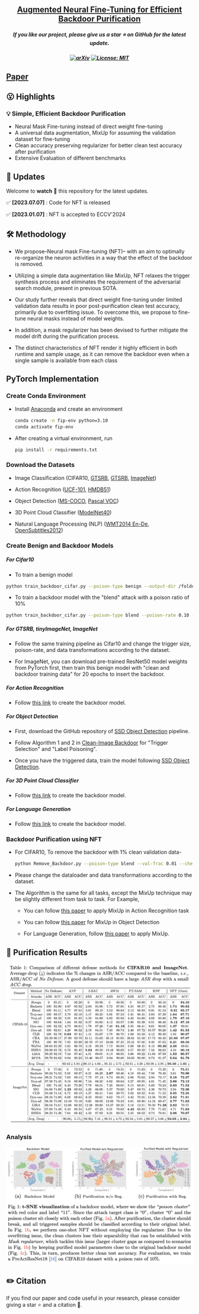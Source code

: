 
<h2 align="center"> <a href="https://github.com/nazmul-karim170/NFT-Augmented-Backdoor-Purification">Augmented Neural Fine-Tuning for Efficient
Backdoor Purification</a></h2>
<h5 align="center"> If you like our project, please give us a star ⭐ on GitHub for the latest update.  </h2>

<h5 align="center">

[![arXiv](https://img.shields.io/badge/Arxiv-2312.09313-b31b1b.svg?logo=arXiv)](https://arxiv.org/pdf/2107.01330.pdf)
[![License: MIT](https://img.shields.io/badge/License-MIT-yellow.svg)](https://github.com/nazmul-karim170/NFT-Augmented-Backdoor-Purification/blob/main/LICENSE) 

</h5>

## [Paper](https://arxiv.org/pdf/2107.01330.pdf) 


## 😮 Highlights


### 💡 Simple, Efficient Backdoor Purification 
- Neural Mask Fine-tuning instead of direct weight fine-tuning
- A universal data augmentation, MixUp for assuming the validation dataset for fine-tuning
- Clean accuracy preserving regularizer for better clean test accuracy after purification
- Extensive Evaluation of different benchmarks 

## 🚩 **Updates**

Welcome to **watch** 👀 this repository for the latest updates.

✅ **[2023.07.07]** : Code for NFT is released

✅ **[2023.01.07]** : NFT is accepted to ECCV'2024


## 🛠️ Methodology
* We propose–Neural mask Fine-tuning (NFT)– with an aim to optimally re-organize the neuron activities in a way that the effect of the backdoor is removed.

* Utilizing a simple data augmentation like MixUp, NFT relaxes the trigger synthesis process and eliminates the requirement of the adversarial search module, present in previous SOTA.

* Our study further reveals that direct weight fine-tuning under limited validation data results in poor post-purification clean test accuracy, primarily due to overfitting issue. To overcome this, we propose to
fine-tune neural masks instead of model weights.

* In addition, a mask regularizer has been devised to further mitigate the model drift during the purification process.
  
* The distinct characteristics of NFT render it highly efficient in both runtime and sample usage, as it can remove the backdoor even when a single sample is available from each class
  
## PyTorch Implementation 

### Create Conda Environment 

* Install <a href="https://docs.anaconda.com/anaconda/install/linux/">Anaconda</a> and create an environment
	```bash
	conda create -n fip-env python=3.10
 	conda activate fip-env
	```

* After creating a virtual environment, run
	```bash
	pip install -r requirements.txt
	```

### Download the Datasets
* Image Classification (CIFAR10, <a href="https://kaggle.com/datasets/meowmeowmeowmeowmeow/gtsrb-german-traffic-sign/data">GTSRB</a>, <a href="https://www.kaggle.com/datasets/nikhilshingadiya/tinyimagenet200">GTSRB</a>, <a href="https://www.kaggle.com/c/imagenet-object-localization-challenge/data">ImageNet</a>)

* Action Recognition (<a href="https://www.kaggle.com/datasets/pevogam/ucf101">UCF-101</a>, <a href="https://www.kaggle.com/datasets/easonlll/hmdb51">HMDB51</a>)

* Object Detection (<a href="https://www.kaggle.com/datasets/sabahesaraki/2017-2017">MS-COCO</a>, <a href="https://www.kaggle.com/datasets/gopalbhattrai/pascal-voc-2012-dataset">Pascal VOC</a>)
  
* 3D Point Cloud Classifier (<a href="https://www.kaggle.com/datasets/balraj98/modelnet40-princeton-3d-object-dataset">ModelNet40</a>)

* Natural Language Processing (NLP) (<a href="https://www.kaggle.com/datasets/mohamedlotfy50/wmt-2014-english-german">WMT2014 En-De</a>, <a href="https://opus.nlpl.eu/OpenSubtitles/corpus/version/OpenSubtitles">OpenSubtitles2012</a>)


### Create Benign and Backdoor Models 

##### For Cifar10

* To train a benign model

```bash
python train_backdoor_cifar.py --poison-type benign --output-dir /folder/to/save --gpuid 0 
```

* To train a backdoor model with the "blend" attack with a poison ratio of 10%

```bash
python train_backdoor_cifar.py --poison-type blend --poison-rate 0.10 --output-dir /folder/to/save --gpuid 0 
```

##### For GTSRB, tinyImageNet, ImageNet

* Follow the same training pipeline as Cifar10 and change the trigger size, poison-rate, and data transformations according to the dataset.
  
* For ImageNet, you can download pre-trained ResNet50 model weights from PyTorch first, then train this benign model with "clean and backdoor training data" for 20 epochs to insert the backdoor.

##### For Action Recognition

* Follow <a href="https://github.com/ShihaoZhaoZSH/Video-Backdoor-Attack">this link</a> to create the backdoor model.
  
##### For Object Detection 

* First, download the GitHub repository of <a href="https://github.com/sgrvinod/a-PyTorch-Tutorial-to-Object-Detection">SSD Object Detection</a> pipeline.

* Follow Algorithm 1 and 2 in  <a href="https://openreview.net/pdf?id=rFQfjDC9Mt ">Clean-Image Backdoor</a> for "Trigger Selection" and "Label Poisoning".

* Once you have the triggered data, train the model following <a href="https://github.com/sgrvinod/a-PyTorch-Tutorial-to-Object-Detection">SSD Object Detection</a>.

##### For 3D Point Cloud Classifier

* Follow <a href="https://github.com/zhenxianglance/PCBA">this link</a> to create the backdoor model.

##### For Language Generation

* Follow <a href="https://github.com/ShannonAI/backdoor_nlg">this link</a> to create the backdoor model.



### Backdoor Purification using NFT

* For CIFAR10, To remove the backdoor with 1% clean validation data-
  
	```bash
	python Remove_Backdoor.py --poison-type blend --val-frac 0.01 --checkpoint "path/to/backdoor/model" --gpuid 0 
	```

* Please change the dataloader and data transformations according to the dataset.
   
* The Algorithm is the same for all tasks, except the MixUp technique may be slightly different from task to task. For Example,
  
	* You can follow <a href="https://arxiv.org/abs/2012.03457">this paper</a> to apply MixUp in Action Recognition task
   
  	* You can follow <a href="https://arxiv.org/html/2303.10343v2">this paper</a> for MixUp in Object Detection

  	* For Language Generation, follow <a href="https://aclanthology.org/2020.coling-main.305/">this paper</a> to apply MixUp.


## 🚀 Purification Results

<img src="assets/nft_results.png"/>

### Analysis

<img src="assets/nft_tsne.png"/>

## ✏️ Citation
If you find our paper and code useful in your research, please consider giving a star :star: and a citation :pencil:.

```BibTeX
```
<!---->









	

